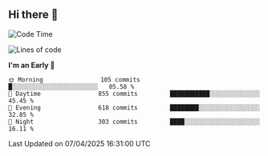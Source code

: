 ## Hi there 👋

<!--
**Wangmerlyn/Wangmerlyn** is a ✨ _special_ ✨ repository because its `README.md` (this file) appears on your GitHub profile.

Here are some ideas to get you started:

- 🔭 I’m currently working on ...
- 🌱 I’m currently learning ...
- 👯 I’m looking to collaborate on ...
- 🤔 I’m looking for help with ...
- 💬 Ask me about ...
- 📫 How to reach me: ...
- 😄 Pronouns: ...
- ⚡ Fun fact: ...
-->
<!--START_SECTION:waka-->
![Code Time](http://img.shields.io/badge/Code%20Time-163%20hrs%2026%20mins-blue)

![Lines of code](https://img.shields.io/badge/From%20Hello%20World%20I%27ve%20Written-9.7%20million%20lines%20of%20code-blue)

**I'm an Early 🐤** 

```text
🌞 Morning                105 commits         █░░░░░░░░░░░░░░░░░░░░░░░░   05.58 % 
🌆 Daytime                855 commits         ███████████░░░░░░░░░░░░░░   45.45 % 
🌃 Evening                618 commits         ████████░░░░░░░░░░░░░░░░░   32.85 % 
🌙 Night                  303 commits         ████░░░░░░░░░░░░░░░░░░░░░   16.11 % 
```



 Last Updated on 07/04/2025 16:31:00 UTC
<!--END_SECTION:waka-->
